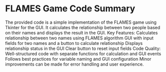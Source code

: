 # FLAMES Game Code Summary

The provided code is a simple implementation of the FLAMES game using Tkinter for the GUI. It calculates the relationship between two people based on their names and displays the result in the GUI.
Key Features:
Calculates relationship between two names using FLAMES algorithm
GUI with input fields for two names and a button to calculate relationship
Displays relationship status in the GUI
Clear button to reset input fields
Code Quality:
Well-structured code with separate functions for calculation and GUI events
Follows best practices for variable naming and GUI configuration
Minor improvements can be made for error handling and user experience.
